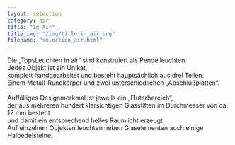 ```yaml
---
layout: selection
category: air
title: "In Air"
title_img: "/img/title_in_air.png"
filename: "selection_air.html"
---
```


Die „TopsLeuchten in air“ sind konstruiert als Pendelleuchten.<br/>
Jedes Objekt ist ein Unikat,<br/>
komplett handgearbeitet und besteht hauptsächlich aus drei Teilen.<br/>
Einem Metall-Rundkörper und zwei unterschiedlichen „Abschlußplatten“.<br/>
<br/>
Auffälliges Designmerkmal ist jeweils ein „Fluterbereich“,<br/> 
der aus mehreren hundert klarsichtigen Glasstiften im Durchmesser von ca. 12 mm besteht<br/>
und damit ein entsprechend helles Raumlicht erzeugt.<br/>
Auf einzelnen Objekten leuchten neben Glaselementen auch einige Halbedelsteine.<br/>